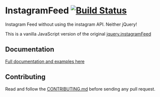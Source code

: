# InstagramFeed [![Build Status](https://travis-ci.com/jsanahuja/InstagramFeed.svg?branch=master)](https://travis-ci.com/jsanahuja/InstagramFeed)
Instagram Feed without using the instagram API. Neither jQuery!

This is a vanilla JavaScript version of the original [jquery.instagramFeed](https://github.com/jsanahuja/jquery.instagramFeed)

## Documentation

[Full documentation and examples here](https://www.sowecms.com/demos/InstagramFeed)

## Contributing

Read and follow the [CONTRIBUTING.md](./CONTRIBUTING.md) before sending any pull request.